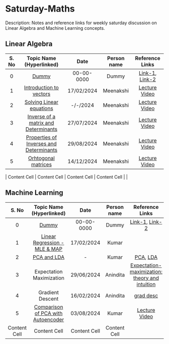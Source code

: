 # Saturday-Maths

Description: Notes and reference links for weekly saturday discussion on Linear Algebra and Machine Learning concepts.

## Linear Algebra
| S. No | Topic Name (Hyperlinked)  | Date | Person name | Reference Links |
| :---: | :---: | :---: | :---: | :---: | 
| 0  | [Dummy](https://github.com/cvthirumalakumar/Saturday-Maths/blob/main/Notes/LA/Dummy.pdf)  | 00-00-0000  | Dummy  | [Link-1](https://github.com/cvthirumalakumar/Saturday-Maths), [Link-2](https://github.com/cvthirumalakumar/Saturday-Maths) |
| 1  | [Introduction to vectors](https://github.com/Meenakshi-mini/Saturday-Maths/blob/main/Notes/LA/Vectors.pdf) | 17/02/2024 | Meenakshi | [Lecture Video](https://www.khanacademy.org/math/linear-algebra/vectors-and-spaces/vectors/v/vector-introduction-linear-algebra) |
| 2  | [Solving Linear equations](https://github.com/Meenakshi-mini/Saturday-Maths/blob/main/Notes/LA/Solving%20linear%20equations.pdf) | -/-/2024 | Meenakshi | [Lecture Video](https://www.youtube.com/watch?v=ZK3O402wf1c&list=PL49CF3715CB9EF31D&index=1) |
| 3  | [Inverse of a matrix and Determinants](https://github.com/Meenakshi-mini/Saturday-Maths/blob/main/Notes/LA/Matrix%20inverse.pdf) | 27/07/2024 | Meenakshi | [Lecture Video](https://www.khanacademy.org/math/linear-algebra/matrix-transformations/inverse-transformations/v/linear-algebra-introduction-to-the-inverse-of-a-function) |
| 4  | [Properties of Inverses and Determinants](https://github.com/Meenakshi-mini/Saturday-Maths/blob/921272cf91f9eaa7d80f588cca7fc0a5320b5b13/Notes/LA/Properties%20of%20determinants%20and%20inverses.pdf) | 29/08/2024 | Meenakshi | [Lecture Video](https://www.khanacademy.org/math/linear-algebra/matrix-transformations/determinant-depth/v/linear-algebra-determinant-when-row-multiplied-by-scalar) |
| 5  | [Orhtogonal matrices](https://github.com/Meenakshi-mini/Saturday-Maths/blob/main/Notes/LA/Orthogonal%20matrices.pdf) | 14/12/2024 | Meenakshi | [Lecture Video](https://www.khanacademy.org/math/linear-algebra/alternate-bases/othogonal-complements/v/linear-algebra-orthogonal-complements) |

| Content Cell  | Content Cell  | Content Cell  | Content Cell  | |


## Machine Learning
| S. No | Topic Name (Hyperlinked)  | Date | Person name | Reference Links |
| :---: | :---: | :---: | :---: | :---: | 
| 0  | [Dummy](https://github.com/cvthirumalakumar/Saturday-Maths/blob/main/Notes/ML/Dummy.pdf)  | 00-00-0000  | Dummy  | [Link-1](https://github.com/cvthirumalakumar/Saturday-Maths), [Link-2](https://github.com/cvthirumalakumar/Saturday-Maths) |
| 1  | [Linear Regression - MLE & MAP](https://github.com/cvthirumalakumar/Saturday-Maths/blob/main/Notes/ML/Linear%20_regression_mle_map.pdf)  | 17/02/2024 | Kumar  |   |
| 2  | [PCA and LDA](https://github.com/cvthirumalakumar/Saturday-Maths/blob/main/Notes/ML/PCA_LDA.pdf)  | -  | Kumar  | [PCA](https://www.youtube.com/watch?v=AyanC9AbEHA&t=562s), [LDA](https://www.youtube.com/watch?v=JpLjNJGNDqk&t=1704s) |
| 3  | Expectation Maximization  | 29/06/2024 | Anindita | [Expectation-maximization: theory and intuition](https://mbernste.github.io/posts/em/)|
| 4  | Gradient Descent  | 16/02/2024 | Anindita | [grad desc](https://www.analyticsvidhya.com/blog/2020/10/how-does-the-gradient-descent-algorithm-work-in-machine-learning/)|
| 5  | [Comparison of PCA with Autoencoder](https://github.com/cvthirumalakumar/Saturday-Maths/blob/main/Notes/ML/PCA_vs_Autoencoder.pdf)  | 03/08/2024| Kumar  | [Lecture Video](https://www.youtube.com/watch?v=0ZQxPIwuA4o)  |
| Content Cell  | Content Cell  | Content Cell  | Content Cell  | |
